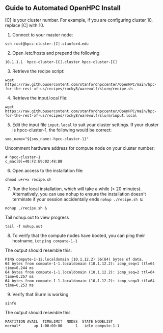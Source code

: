## Guide to Automated OpenHPC Install

[C] is your cluster number. For example, if you are configuring cluster 10, replace [C] with 10. 

1. Connect to your master node:

```
ssh root@hpcc-cluster-[C].stanford.edu
```

2. Open /etc/hosts and prepend the following:
```
10.1.1.1  hpcc-cluster-[C].cluster hpcc-cluster-[C]
```

3. Retrieve the recipe script:
```
wget https://raw.githubusercontent.com/stanfordhpccenter/OpenHPC/main/hpc-for-the-rest-of-us/recipes/rocky8/warewulf/slurm/recipe.sh
```

4. Retrieve the input.local file:
```
wget https://raw.githubusercontent.com/stanfordhpccenter/OpenHPC/main/hpc-for-the-rest-of-us/recipes/rocky8/warewulf/slurm/input.local
```

5. Edit the input file ```input.local``` to suit your cluster settings. If your cluster is hpcc-cluster-1, the following would be correct:

```
sms_name="${sms_name:-hpcc-cluster-1}"
```
Uncomment hardware address for compute node on your cluster number:

```
# hpcc-cluster-1
c_mac[0]=40:F2:E9:02:48:B8
```

6. Open access to the installation file:
```
chmod u+r+x recipe.sh
```

7. Run the local installation, which will take a while (> 20 minutes). Alternatively, you can use nohup to ensure the installation doesn't terminate if your session accidentally ends ```nohup ./recipe.sh &```:
```
nohup ./recipe.sh &
```

Tail nohup.out to view progress

```
tail -f nohup.out
```

8. To verify that the compute nodes have booted, you can ping their hostname, i.e:
```ping compute-1-1```

The output should resemble this:
```
PING compute-1-12.localdomain (10.1.12.2) 56(84) bytes of data.
64 bytes from compute-1-1.localdomain (10.1.12.2): icmp_seq=1 ttl=64 time=0.244 ms
64 bytes from compute-1-1.localdomain (10.1.12.2): icmp_seq=2 ttl=64 time=0.257 ms
64 bytes from compute-1-1.localdomain (10.1.12.2): icmp_seq=3 ttl=64 time=0.253 ms
```

9. Verify that Slurm is working
```
sinfo
```

The output should resemble this
```
PARTITION AVAIL  TIMELIMIT  NODES  STATE NODELIST
normal*      up 1-00:00:00      1   idle compute-1-1
```
